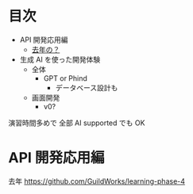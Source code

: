 # 目次

- API 開発応用編
  - [去年の？](./5-advanced-api-development.md)
- 生成 AI を使った開発体験
  - 全体
    - GPT or Phind
      - データベース設計も
  - 画面開発
    - v0?

演習時間多めで
全部 AI supported でも OK

# API 開発応用編

去年
https://github.com/GuildWorks/learning-phase-4
